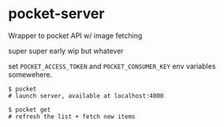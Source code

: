# pocket-server
Wrapper to pocket API w/ image fetching 

super super early wip but whatever


set `POCKET_ACCESS_TOKEN` and `POCKET_CONSUMER_KEY` env variables somewehere.

```
$ pocket
# launch server, available at localhost:4000

$ pocket get 
# refresh the list + fetch new items
```
